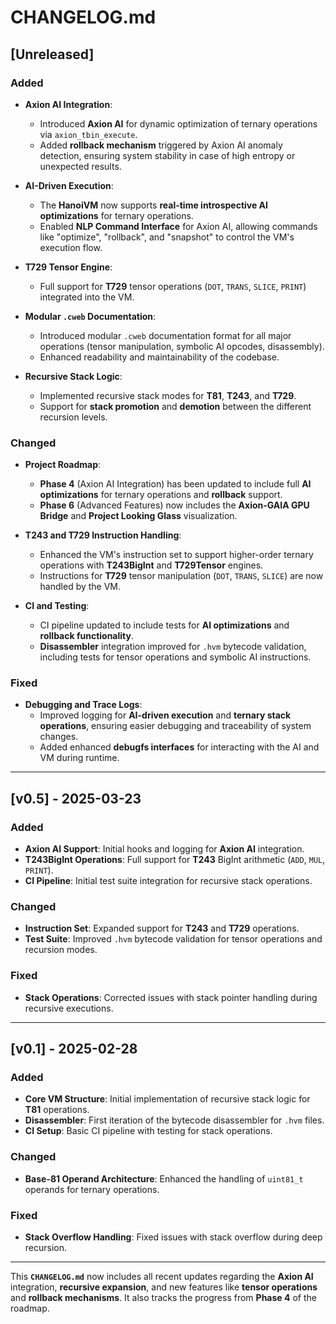 # **CHANGELOG.md**

## [Unreleased]

### Added
- **Axion AI Integration**:
  - Introduced **Axion AI** for dynamic optimization of ternary operations via `axion_tbin_execute`.
  - Added **rollback mechanism** triggered by Axion AI anomaly detection, ensuring system stability in case of high entropy or unexpected results.

- **AI-Driven Execution**:
  - The **HanoiVM** now supports **real-time introspective AI optimizations** for ternary operations.
  - Enabled **NLP Command Interface** for Axion AI, allowing commands like "optimize", "rollback", and "snapshot" to control the VM's execution flow.

- **T729 Tensor Engine**:
  - Full support for **T729** tensor operations (`DOT`, `TRANS`, `SLICE`, `PRINT`) integrated into the VM.

- **Modular `.cweb` Documentation**:
  - Introduced modular `.cweb` documentation format for all major operations (tensor manipulation, symbolic AI opcodes, disassembly).
  - Enhanced readability and maintainability of the codebase.

- **Recursive Stack Logic**:
  - Implemented recursive stack modes for **T81**, **T243**, and **T729**.
  - Support for **stack promotion** and **demotion** between the different recursion levels.

### Changed
- **Project Roadmap**:
  - **Phase 4** (Axion AI Integration) has been updated to include full **AI optimizations** for ternary operations and **rollback** support.
  - **Phase 6** (Advanced Features) now includes the **Axion-GAIA GPU Bridge** and **Project Looking Glass** visualization.

- **T243 and T729 Instruction Handling**:
  - Enhanced the VM's instruction set to support higher-order ternary operations with **T243BigInt** and **T729Tensor** engines.
  - Instructions for **T729** tensor manipulation (`DOT`, `TRANS`, `SLICE`) are now handled by the VM.

- **CI and Testing**:
  - CI pipeline updated to include tests for **AI optimizations** and **rollback functionality**.
  - **Disassembler** integration improved for `.hvm` bytecode validation, including tests for tensor operations and symbolic AI instructions.

### Fixed
- **Debugging and Trace Logs**:
  - Improved logging for **AI-driven execution** and **ternary stack operations**, ensuring easier debugging and traceability of system changes.
  - Added enhanced **debugfs interfaces** for interacting with the AI and VM during runtime.

---

## [v0.5] - 2025-03-23

### Added
- **Axion AI Support**: Initial hooks and logging for **Axion AI** integration.
- **T243BigInt Operations**: Full support for **T243** BigInt arithmetic (`ADD`, `MUL`, `PRINT`).
- **CI Pipeline**: Initial test suite integration for recursive stack operations.

### Changed
- **Instruction Set**: Expanded support for **T243** and **T729** operations.
- **Test Suite**: Improved `.hvm` bytecode validation for tensor operations and recursion modes.

### Fixed
- **Stack Operations**: Corrected issues with stack pointer handling during recursive executions.

---

## [v0.1] - 2025-02-28

### Added
- **Core VM Structure**: Initial implementation of recursive stack logic for **T81** operations.
- **Disassembler**: First iteration of the bytecode disassembler for `.hvm` files.
- **CI Setup**: Basic CI pipeline with testing for stack operations.

### Changed
- **Base-81 Operand Architecture**: Enhanced the handling of `uint81_t` operands for ternary operations.

### Fixed
- **Stack Overflow Handling**: Fixed issues with stack overflow during deep recursion.

---

This **`CHANGELOG.md`** now includes all recent updates regarding the **Axion AI** integration, **recursive expansion**, and new features like **tensor operations** and **rollback mechanisms**. It also tracks the progress from **Phase 4** of the roadmap.
